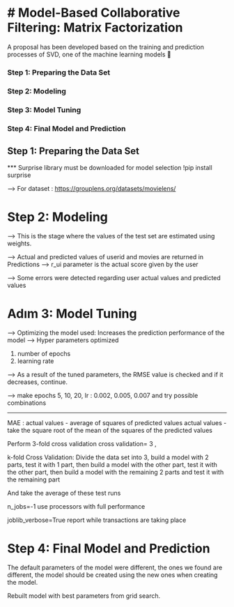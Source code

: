 # # Model-Based Collaborative Filtering: Matrix Factorization
A proposal has been developed based on the training and prediction processes of SVD, one of the machine learning models 🤖

### Step 1: Preparing the Data Set
### Step 2: Modeling
### Step 3: Model Tuning
### Step 4: Final Model and Prediction



## Step 1: Preparing the Data Set
*** Surprise library must be downloaded for model selection
!pip install surprise

--> For dataset : https://grouplens.org/datasets/movielens/

# Step 2: Modeling

--> This is the stage where the values of the test set are estimated using weights.

--> Actual and predicted values of userid and movies are returned in Predictions
--> r_ui parameter is the actual score given by the user

--> Some errors were detected regarding user actual values and predicted values

# Adım 3: Model Tuning

--> Optimizing the model used: Increases the prediction performance of the model
--> Hyper parameters optimized

1) number of epochs
2) learning rate

--> As a result of the tuned parameters, the RMSE value is checked and if it decreases, continue.

--> make epochs 5, 10, 20, lr : 0.002, 0.005, 0.007 and try possible combinations


**********
 MAE : actual values - average of squares of predicted values
 actual values - take the square root of the mean of the squares of the predicted values
 
Perform 3-fold cross validation cross validation= 3 ,

k-fold Cross Validation: Divide the data set into 3, build a model with 2 parts, test it with 1 part, then build a model with the other part, test it with the other part, then build a model with the remaining 2 parts and test it with the remaining part

And take the average of these test runs

n_jobs=-1 use processors with full performance

joblib_verbose=True report while transactions are taking place

# Step 4: Final Model and Prediction

The default parameters of the model were different, the ones we found are different, the model should be created using the new ones when creating the model.

Rebuilt model with best parameters from grid search.











